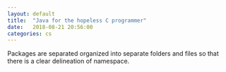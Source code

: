 ```yaml
---
layout: default
title:  "Java for the hopeless C programmer"
date:   2018-08-21 20:56:00
categories: cs
---
```


Packages are separated organized into separate folders and files so that there is a clear delineation of namespace.


